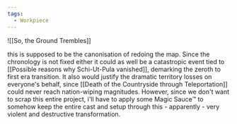 ```yaml
---
tags:
  - Workpiece
---
```

![[So, the Ground Trembles]]

this is supposed to be the canonisation of redoing the map. Since the chronology is not fixed either it could as well be a catastropic event tied to [[Possible reasons why Schi-Ut-Pula vanished]], demarking the zeroth to first era transition. 
It also would justify the dramatic territory losses on everyone's behalf, since [[Death of the Countryside through Teleportation]] could never reach nation-wiping magnitudes. 
However, since we don't want to scrap this entire project, i'll have to apply some Magic Sauce:tm: to somehow keep the entire cast and setup through this - apparently - very violent and destructive transformation. 